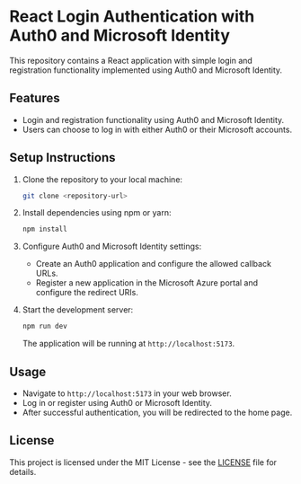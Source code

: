 # React Login Authentication with Auth0 and Microsoft Identity

This repository contains a React application with simple login and registration functionality implemented using Auth0 and Microsoft Identity.

## Features

- Login and registration functionality using Auth0 and Microsoft Identity.
- Users can choose to log in with either Auth0 or their Microsoft accounts.

## Setup Instructions

1. Clone the repository to your local machine:

    ```bash
    git clone <repository-url>
    ```

2. Install dependencies using npm or yarn:

    ```bash
    npm install
    ```

3. Configure Auth0 and Microsoft Identity settings:

    - Create an Auth0 application and configure the allowed callback URLs.
    - Register a new application in the Microsoft Azure portal and configure the redirect URIs.

5. Start the development server:

    ```bash
    npm run dev
    ```


    The application will be running at `http://localhost:5173`.

## Usage

- Navigate to `http://localhost:5173` in your web browser.
- Log in or register using Auth0 or Microsoft Identity.
- After successful authentication, you will be redirected to the home page.

## License

This project is licensed under the MIT License - see the [LICENSE](LICENSE) file for details.
